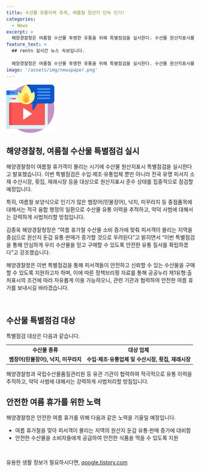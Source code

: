 ```yaml
---
title: 수산물 유통이력 추적, 여름철 원산지 단속 인기!
categories:
  - News
excerpt: >
  해양경찰청은 여름철 수산물 투명한 유통을 위해 특별점검을 실시한다. 수산물 원산지표시를 중점적으로 점검할 예정이며, 보양식 품목에 대한 융합 행정으로 유통 이력을 추적하고, 악덕 사범에 대해 강력한 사법처리를 약속했다. 해양경찰청은 소비자가 안심하게 수산물을 구매할 수 있도록 안전한 유통 질서를 확립하겠다고 강조했다.
feature_text: >
  ## rentn 실시간 뉴스 속보입니다.

  해양경찰청은 여름철 수산물 투명한 유통을 위해 특별점검을 실시한다. 수산물 원산지표시를 중점적으로 점검할 예정이며, 보양식 품목에 대한 융합 행정으로 유통 이력을 추적하고, 악덕 사범에 대해 강력한 사법처리를 약속했다. 해양경찰청은 소비자가 안심하게 수산물을 구매할 수 있도록 안전한 유통 질서를 확립하겠다고 강조했다.
image: '/assets/img/newspaper.png'
---
```


<p><img src="/assets/img/news.png" alt="rentncar 속보" /></p>

<h2 data-ke-size="size26">해양경찰청, 여름철 수산물 특별점검 실시</h2>

<p>해양경찰청이 여름철 휴가객이 몰리는 시기에 수산물 원산지표시 특별점검을 실시한다고 발표했습니다. 이번 특별점검은 수입·제조·유통업체 뿐만 아니라 전국 유명 피서지 소재 수산시장, 횟집, 재래시장 등을 대상으로 원산지표시 준수 상태를 집중적으로 점검할 예정입니다.</p>

<p data-ke-size="size16">특히, 여름철 보양식으로 인기가 많은 뱀장어(민물장어), 낙지, 미꾸라지 등 중점품목에 대해서는 적극 융합 행정의 일환으로 수산물 유통 이력을 추적하고, 악덕 사범에 대해서는 강력하게 사법처리할 방침입니다.</p>

<p>김종욱 해양경찰청장은 “여름 휴가철 수산물 소비 증가에 맞춰 피서객이 몰리는 지역을 중심으로 원산지 둔갑 유통·판매가 증가할 것으로 우려된다”고 밝히면서 “이번 특별점검을 통해 안심하게 우리 수산물을 믿고 구매할 수 있도록 안전한 유통 질서를 확립하겠다”고 강조했습니다.</p>

<p>해양경찰청은 이번 특별점검을 통해 피서객들이 안전하고 신뢰할 수 있는 수산물을 구매할 수 있도록 지원하고자 하며, 이에 따른 정책브리핑 자료를 통해 공공누리 제1유형:출처표시의 조건에 따라 자유롭게 이용 가능하오니, 관련 기관과 협력하여 안전한 여름 휴가를 보내시길 바라겠습니다.</p>

<p data-ke-size="size16">&nbsp;</p>

<h2 data-ke-size="size26">수산물 특별점검 대상</h2>

<p>특별점검 대상은 다음과 같습니다.</p>

<table>
    <tbody>
        <tr>
            <td style="text-align: center; height: 17px;"><b>수산물 종류</b></td>
            <td style="text-align: center; height: 17px;"><b>대상 업체</b></td>
        </tr>
        <tr>
            <td style="text-align: center; height: 17px;"><b>뱀장어(민물장어), 낙지, 미꾸라지</b></td>
            <td style="text-align: center; height: 17px;"><b>수입·제조·유통업체 및 수산시장, 횟집, 재래시장</b></td>
        </tr>
    </tbody>
</table>

<p data-ke-size="size16">해양경찰청과 국립수산물품질관리원 등 유관 기관이 협력하여 적극적으로 유통 이력을 추적하고, 악덕 사범에 대해서는 강력하게 사법처리할 방침입니다.</p>

<h2 data-ke-size="size26">안전한 여름 휴가를 위한 노력</h2>

<p>해양경찰청은 안전한 여름 휴가를 위해 다음과 같은 노력을 기울일 예정입니다.</p>

<ul>
    <li>여름 휴가철을 맞아 피서객이 몰리는 지역의 원산지 둔갑 유통·판매 증가에 대비함</li>
    <li>안전한 수산물을 소비자들에게 공급하여 안전한 식품을 먹을 수 있도록 지원</li>
</ul>

<p data-ke-size="size16">&nbsp;</p>
유용한 생활 정보가 필요하시다면, <a href="https://qoogle.tistory.com" rel="dofollow">qoogle.tistory.com</a>



